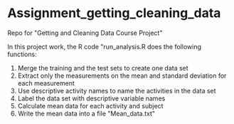 # Assignment_getting_cleaning_data
Repo for "Getting and Cleaning Data Course Project"

In this project work, the R code "run_analysis.R does the following functions:
1. Merge the training and the test sets to create one data set
2. Extract only the measurements on the mean and standard deviation for each measurement
3. Use descriptive activity names to name the activities in the data set
4. Label the data set with descriptive variable names
5. Calculate mean data for each activity and subject
6. Write the mean data into a file "Mean_data.txt"
